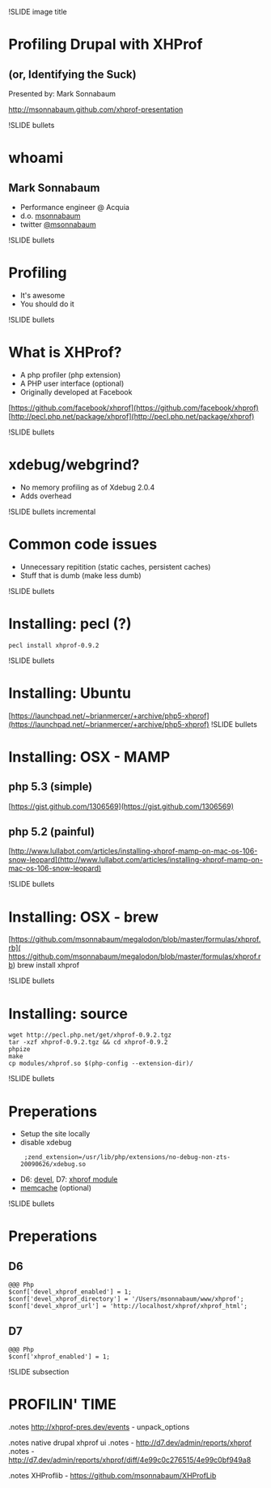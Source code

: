 !SLIDE image title
# Profiling Drupal with XHProf
## (or, Identifying the Suck)
Presented by: Mark Sonnabaum

http://msonnabaum.github.com/xhprof-presentation

!SLIDE bullets
# whoami

## Mark Sonnabaum
- Performance engineer @ Acquia
- d.o. [msonnabaum](http://drupal.org/user/75278)
- twitter [@msonnabaum](http://twitter.com/msonnabaum)

!SLIDE bullets
# Profiling
- It's awesome
- You should do it

!SLIDE bullets
# What is XHProf?
- A php profiler (php extension)
- A PHP user interface (optional)
- Originally developed at Facebook

[https://github.com/facebook/xhprof](https://github.com/facebook/xhprof)
[http://pecl.php.net/package/xhprof](http://pecl.php.net/package/xhprof)

!SLIDE bullets
# xdebug/webgrind?
- No memory profiling as of Xdebug 2.0.4
- Adds overhead

!SLIDE bullets incremental
# Common code issues
- Unnecessary repitition (static caches, persistent caches)
- Stuff that is dumb (make less dumb)

!SLIDE bullets
# Installing: pecl (?)
    pecl install xhprof-0.9.2

!SLIDE bullets
# Installing: Ubuntu

[https://launchpad.net/~brianmercer/+archive/php5-xhprof](https://launchpad.net/~brianmercer/+archive/php5-xhprof)
!SLIDE bullets
# Installing: OSX - MAMP
## php 5.3 (simple)
[https://gist.github.com/1306569](https://gist.github.com/1306569)

## php 5.2 (painful)
[http://www.lullabot.com/articles/installing-xhprof-mamp-on-mac-os-106-snow-leopard](http://www.lullabot.com/articles/installing-xhprof-mamp-on-mac-os-106-snow-leopard)

!SLIDE bullets
# Installing: OSX - brew

[https://github.com/msonnabaum/megalodon/blob/master/formulas/xhprof.rb]( https://github.com/msonnabaum/megalodon/blob/master/formulas/xhprof.rb)
    brew install xhprof

!SLIDE bullets
# Installing: source

    wget http://pecl.php.net/get/xhprof-0.9.2.tgz
    tar -xzf xhprof-0.9.2.tgz && cd xhprof-0.9.2
    phpize
    make
    cp modules/xhprof.so $(php-config --extension-dir)/

!SLIDE bullets
# Preperations

- Setup the site locally
- disable xdebug
   <pre><code> ;zend_extension=/usr/lib/php/extensions/no-debug-non-zts-20090626/xdebug.so</code></pre>
- D6: [devel](http://drupal.org/project/devel), D7: [xhprof module](http://drupal.org/project/xhprof)
- [memcache](http://drupal.org/project/memcache) (optional)

!SLIDE bullets
# Preperations
## D6

    @@@ Php
    $conf['devel_xhprof_enabled'] = 1;
    $conf['devel_xhprof_directory'] = '/Users/msonnabaum/www/xhprof';
    $conf['devel_xhprof_url'] = 'http://localhost/xhprof/xhprof_html';

## D7

    @@@ Php
    $conf['xhprof_enabled'] = 1;

!SLIDE subsection
# PROFILIN' TIME

.notes http://xhprof-pres.dev/events - unpack_options

.notes native drupal xhprof ui
.notes - http://d7.dev/admin/reports/xhprof
.notes - http://d7.dev/admin/reports/xhprof/diff/4e99c0c276515/4e99c0bf949a8

.notes XHProflib - https://github.com/msonnabaum/XHProfLib
